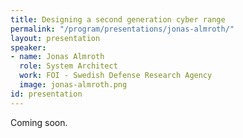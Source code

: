 ```yaml
---
title: Designing a second generation cyber range
permalink: "/program/presentations/jonas-almroth/"
layout: presentation
speaker:
- name: Jonas Almroth
  role: System Architect
  work: FOI - Swedish Defense Research Agency
  image: jonas-almroth.png
id: presentation
---
```


Coming soon.